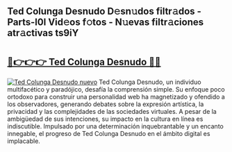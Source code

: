 ## Ted Colunga Desnudo D𝚎sn𝚞dos filtr𝚊dos - Parts-l0l Vid𝚎os f𝚘tos - N𝚞evas filtr𝚊ciones atr𝚊ctivas ts9iY

# <h2><a href="http://mbcjma.tromn.icu/?c=Ted+Colunga+Desnudo">🔗👉👉👉 Ted Colunga Desnudo 🔗🔗</a></h2>

[![Ted Colunga Desnudo nuevo](https://i.imgur.com/pEAQMta.gif)](http://mbcjma.tromn.icu/?c=Ted+Colunga+Desnudo)
Ted Colunga Desnudo, un individuo multifacético y paradójico, desafía la comprensión simple. Su enfoque poco ortodoxo para construir una personalidad web ha magnetizado y ofendido a los observadores, generando debates sobre la expresión artística, la privacidad y las complejidades de las sociedades virtuales. A pesar de la ambigüedad de sus intenciones, su impacto en la cultura en línea es indiscutible. Impulsado por una determinación inquebrantable y un encanto innegable, el progreso de Ted Colunga Desnudo en el ámbito digital es implacable.
